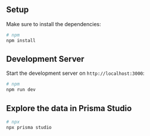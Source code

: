 ## Setup

Make sure to install the dependencies:

```bash
# npm
npm install
```

## Development Server

Start the development server on `http://localhost:3000`:

```bash
# npm
npm run dev
```

## Explore the data in Prisma Studio

```bash
# npx
npx prisma studio
```

